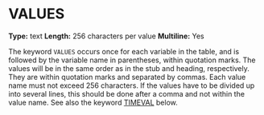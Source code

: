 # VALUES
**Type:** text
**Length:** 256 characters per value
**Multiline:** Yes

The keyword `VALUES` occurs once for each variable in the table, and is
followed by the variable name in parentheses, within quotation marks. The
values will be in the same order as in the stub and heading, respectively.
They are within quotation marks and separated by commas. Each value name
must not exceed 256 characters. If the values have to be divided up into
several lines, this should be done after a comma and not within the value
name. See also the keyword [TIMEVAL](TIMEVAL.md) below.
